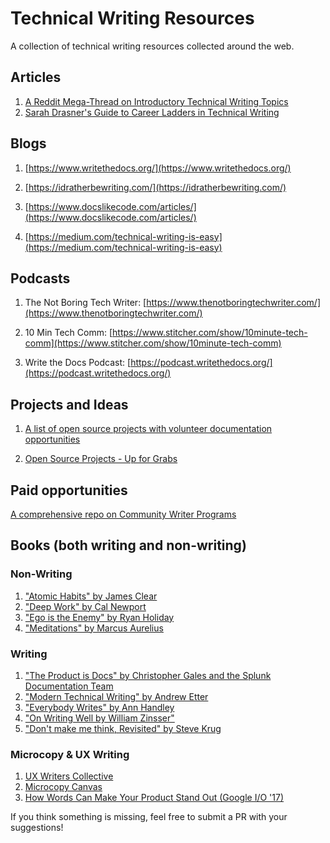 # Technical Writing Resources
A collection of technical writing resources collected around the web. 

## Articles

1. [A Reddit Mega-Thread on Introductory Technical Writing Topics](https://www.reddit.com/r/technicalwriting/comments/bomlrj/read_this_before_asking_about_salaries_what/)
2. [Sarah Drasner's Guide to Career Ladders in Technical Writing](https://career-ladders.dev/docs/)

## Blogs

1. [https://www.writethedocs.org/](https://www.writethedocs.org/)

2. [https://idratherbewriting.com/](https://idratherbewriting.com/)

3. [https://www.docslikecode.com/articles/](https://www.docslikecode.com/articles/)

4. [https://medium.com/technical-writing-is-easy](https://medium.com/technical-writing-is-easy)

## Podcasts

1. The Not Boring Tech Writer: [https://www.thenotboringtechwriter.com/](https://www.thenotboringtechwriter.com/)

2. 10 Min Tech Comm: [https://www.stitcher.com/show/10minute-tech-comm](https://www.stitcher.com/show/10minute-tech-comm)

3. Write the Docs Podcast: [https://podcast.writethedocs.org/](https://podcast.writethedocs.org/)

## Projects and Ideas

1. [A list of open source projects with volunteer documentation opportunities](https://www.reddit.com/r/technicalwriting/comments/gcfmuh/a_list_of_open_source_projects_with_volunteer/)

2. [Open Source Projects - Up for Grabs](https://up-for-grabs.net/#/filters?labels=&tags=documentation)

## Paid opportunities

[A comprehensive repo on Community Writer Programs](https://github.com/malgamves/CommunityWriterPrograms)

## Books (both writing and non-writing)

### Non-Writing

1. ["Atomic Habits" by James Clear](https://www.goodreads.com/book/show/40121378-atomic-habits)
2. ["Deep Work" by Cal Newport](https://www.goodreads.com/book/show/25744928-deep-work)
3. ["Ego is the Enemy" by Ryan Holiday](http://www.goodreads.com/book/show/27036528-ego-is-the-enemy?from_search=true&search_version=service)
4. ["Meditations" by Marcus Aurelius](https://www.goodreads.com/book/show/662925.Meditations)

### Writing

1. ["The Product is Docs" by Christopher Gales and the Splunk Documentation Team](https://www.goodreads.com/book/show/37563319-the-product-is-docs)
2. ["Modern Technical Writing" by Andrew Etter](https://www.goodreads.com/book/show/28433138-modern-technical-writing)
3. ["Everybody Writes" by Ann Handley](https://www.goodreads.com/book/show/23001125-everybody-writes)
4. ["On Writing Well by William Zinsser"](https://www.goodreads.com/book/show/53343.On_Writing_Well)
5. ["Don't make me think, Revisited" by Steve Krug](https://www.goodreads.com/book/show/18197267-don-t-make-me-think-revisited)

### Microcopy & UX Writing

1. [UX Writers Collective](https://uxwriterscollective.com/)
2. [Microcopy Canvas](https://uxdesign.cc/work-together-to-make-the-words-work-136cb7d5b807)
3. [How Words Can Make Your Product Stand Out (Google I/O '17)](https://www.youtube.com/watch?v=DIGfwUt53nI)

If you think something is missing, feel free to submit a PR with your suggestions! 

